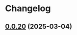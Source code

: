 # Changelog

## [0.0.20](https://github.com/ktarmyshov/svelte5kit-localization/compare/v0.0.19...v0.0.20) (2025-03-04)
